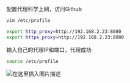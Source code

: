 配置代理科学上网，访问Github
```bash
vim /etc/profile
```

```bash
export http_proxy=http://192.168.2.23:8080
export https_proxy=http://192.168.2.23:8080
```
输入自己的代理IP和端口，代理成功

```bash
source /etc/profile
```

![在这里插入图片描述](https://img-blog.csdnimg.cn/b639b9f9a52e4ca1b45cb9b88fac8cf0.png)
